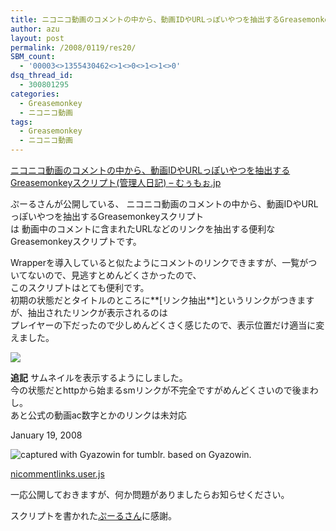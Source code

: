 ```yaml
---
title: ニコニコ動画のコメントの中から、動画IDやURLっぽいやつを抽出するGreasemonkeyスクリプト(自分仕様)
author: azu
layout: post
permalink: /2008/0119/res20/
SBM_count:
  - '00003<>1355430462<>1<>0<>1<>1<>0'
dsq_thread_id:
  - 300801295
categories:
  - Greasemonkey
  - ニコニコ動画
tags:
  - Greasemonkey
  - ニコニコ動画
---
```

[ニコニコ動画のコメントの中から、動画IDやURLっぽいやつを抽出するGreasemonkeyスクリプト(管理人日記) &#8211; むぅもぉ.jp][1]

ぷーるさんが公開している、 ニコニコ動画のコメントの中から、動画IDやURLっぽいやつを抽出するGreasemonkeyスクリプト  
は 動画中のコメントに含まれたURLなどのリンクを抽出する便利なGreasemonkeyスクリプトです。

<!--more-->

Wrapperを導入していると似たようにコメントのリンクできますが、一覧がついてないので、見逃すとめんどくさかったので、  
このスクリプトはとても便利です。  
初期の状態だとタイトルのところに**[リンク抽出**]というリンクがつきますが、抽出されたリンクが表示されるのは  
プレイヤーの下だったので少しめんどくさく感じたので、表示位置だけ適当に変えました。

![][2]

**追記** サムネイルを表示するようにしました。  
今の状態だとhttpから始まるsmリンクが不完全ですがめんどくさいので後まわし。  
あと公式の動画ac数字とかのリンクは未対応

<p class="date">
  January 19, 2008
</p>

<p class="post">
  <p class="photo">
    <img src="https://data.tumblr.com/9ADBMiWuC4de8wvxv61Pu4c2_500.png" alt="captured with Gyazowin for tumblr. based on Gyazowin." />
  </p>
  
  <p>
    <a href="https://efcl.info/wp-content/uploads/nicommentlinks.user.js">nicommentlinks.user.js</a>
  </p>
  
  <p>
    一応公開しておきますが、何か問題がありましたらお知らせください。<a href="http://muumoo.jp/news/2007/09/08/0nicommentlinks.html"></a>
  </p>
  
  <p>
    スクリプトを書かれた<a href="http://muumoo.jp/news/2007/09/08/0nicommentlinks.html">ぷーるさん</a>に感謝。
  </p>

 [1]: http://muumoo.jp/news/2007/09/08/0nicommentlinks.html
 [2]: https://data.tumblr.com/9ADBMiWuC4d6rm96s8ATowZf_500.png
